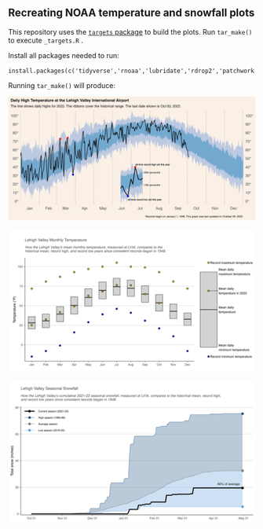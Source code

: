 ## Recreating NOAA temperature and snowfall plots
  
This repository uses the [`targets` package](https://docs.ropensci.org/targets/) to build the plots. Run `tar_make()` to execute `_targets.R` .  

Install all packages needed to run: 
```
install.packages(c('tidyverse','rnoaa','lubridate','rdrop2','patchwork'))
```

Running `tar_make()` will produce:

![noaa_plot](noaa_plot.jpeg)

![temperature_plot](temperature.jpeg)

![snowfall_plot](snowfall.jpeg)
